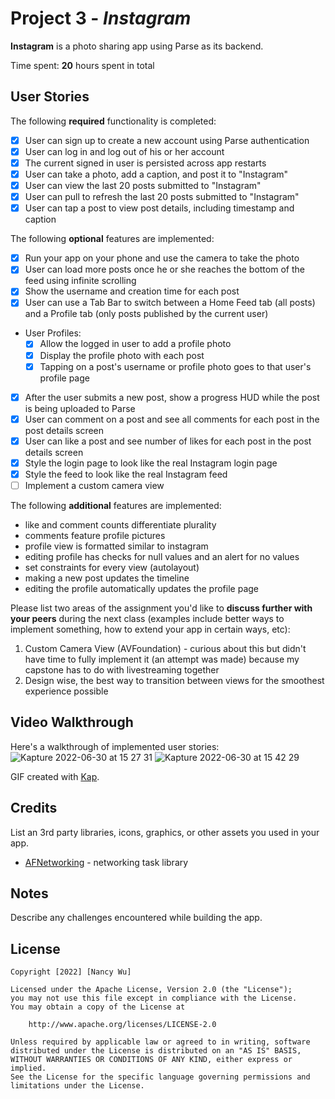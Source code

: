 # Project 3 - *Instagram*

**Instagram** is a photo sharing app using Parse as its backend.

Time spent: **20** hours spent in total

## User Stories

The following **required** functionality is completed:

- [X] User can sign up to create a new account using Parse authentication
- [X] User can log in and log out of his or her account
- [X] The current signed in user is persisted across app restarts
- [X] User can take a photo, add a caption, and post it to "Instagram"
- [X] User can view the last 20 posts submitted to "Instagram"
- [X] User can pull to refresh the last 20 posts submitted to "Instagram"
- [X] User can tap a post to view post details, including timestamp and caption

The following **optional** features are implemented:

- [X] Run your app on your phone and use the camera to take the photo
- [X] User can load more posts once he or she reaches the bottom of the feed using infinite scrolling
- [X] Show the username and creation time for each post
- [X] User can use a Tab Bar to switch between a Home Feed tab (all posts) and a Profile tab (only posts published by the current user)
- User Profiles:
  - [X] Allow the logged in user to add a profile photo
  - [X] Display the profile photo with each post
  - [X] Tapping on a post's username or profile photo goes to that user's profile page
- [X] After the user submits a new post, show a progress HUD while the post is being uploaded to Parse
- [X] User can comment on a post and see all comments for each post in the post details screen
- [X] User can like a post and see number of likes for each post in the post details screen
- [X] Style the login page to look like the real Instagram login page
- [X] Style the feed to look like the real Instagram feed
- [ ] Implement a custom camera view

The following **additional** features are implemented:

- like and comment counts differentiate plurality
- comments feature profile pictures
- profile view is formatted similar to instagram
- editing profile has checks for null values and an alert for no values
- set constraints for every view (autolayout)
- making a new post updates the timeline
- editing the profile automatically updates the profile page

Please list two areas of the assignment you'd like to **discuss further with your peers** during the next class (examples include better ways to implement something, how to extend your app in certain ways, etc):

1. Custom Camera View (AVFoundation) - curious about this but didn't have time to fully implement it (an attempt was made) because my capstone has to do with livestreaming together
2. Design wise, the best way to transition between views for the smoothest experience possible

## Video Walkthrough

Here's a walkthrough of implemented user stories:
![Kapture 2022-06-30 at 15 27 31](https://user-images.githubusercontent.com/65429031/176789782-72eaba95-f931-4f5d-bfd3-46dcebb0e472.gif)
![Kapture 2022-06-30 at 15 42 29](https://user-images.githubusercontent.com/65429031/176790593-faf9b157-ff49-4ae8-b593-a292d7bec0e5.gif)

GIF created with [Kap](https://getkap.co/).

## Credits

List an 3rd party libraries, icons, graphics, or other assets you used in your app.

- [AFNetworking](https://github.com/AFNetworking/AFNetworking) - networking task library

## Notes

Describe any challenges encountered while building the app.

## License

    Copyright [2022] [Nancy Wu]

    Licensed under the Apache License, Version 2.0 (the "License");
    you may not use this file except in compliance with the License.
    You may obtain a copy of the License at

        http://www.apache.org/licenses/LICENSE-2.0

    Unless required by applicable law or agreed to in writing, software
    distributed under the License is distributed on an "AS IS" BASIS,
    WITHOUT WARRANTIES OR CONDITIONS OF ANY KIND, either express or implied.
    See the License for the specific language governing permissions and
    limitations under the License.
